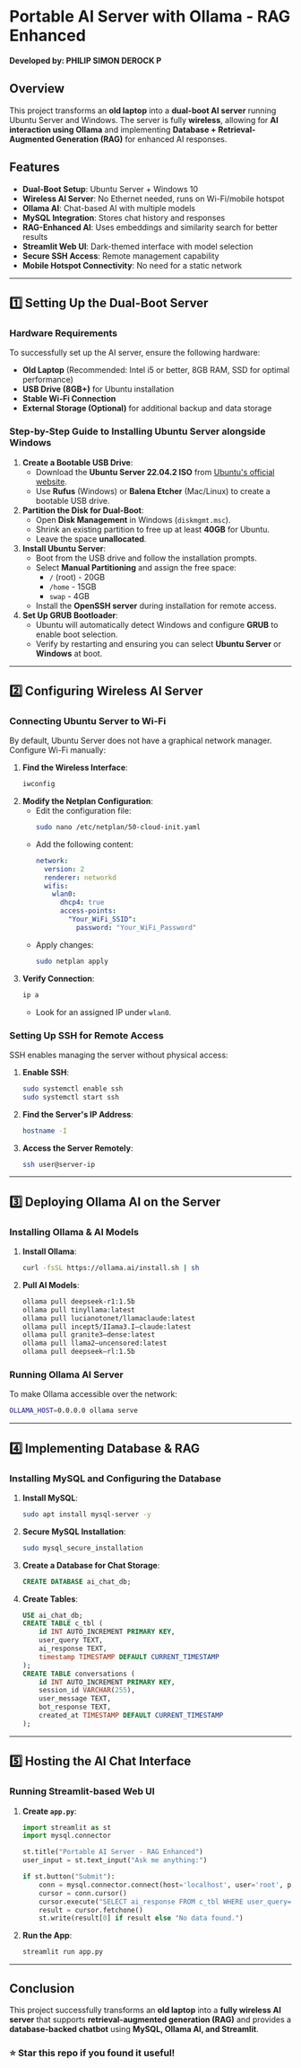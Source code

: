 # Portable AI Server with Ollama - RAG Enhanced

**Developed by: PHILIP SIMON DEROCK P**

## Overview
This project transforms an **old laptop** into a **dual-boot AI server** running Ubuntu Server and Windows. The server is fully **wireless**, allowing for **AI interaction using Ollama** and implementing **Database + Retrieval-Augmented Generation (RAG)** for enhanced AI responses.

## Features
- **Dual-Boot Setup**: Ubuntu Server + Windows 10
- **Wireless AI Server**: No Ethernet needed, runs on Wi-Fi/mobile hotspot
- **Ollama AI**: Chat-based AI with multiple models
- **MySQL Integration**: Stores chat history and responses
- **RAG-Enhanced AI**: Uses embeddings and similarity search for better results
- **Streamlit Web UI**: Dark-themed interface with model selection
- **Secure SSH Access**: Remote management capability
- **Mobile Hotspot Connectivity**: No need for a static network

---

## 1️⃣ Setting Up the Dual-Boot Server

### Hardware Requirements
To successfully set up the AI server, ensure the following hardware:
- **Old Laptop** (Recommended: Intel i5 or better, 8GB RAM, SSD for optimal performance)
- **USB Drive (8GB+)** for Ubuntu installation
- **Stable Wi-Fi Connection**
- **External Storage (Optional)** for additional backup and data storage

### Step-by-Step Guide to Installing Ubuntu Server alongside Windows
1. **Create a Bootable USB Drive**:
   - Download the **Ubuntu Server 22.04.2 ISO** from [Ubuntu's official website](https://ubuntu.com/download/server).
   - Use **Rufus** (Windows) or **Balena Etcher** (Mac/Linux) to create a bootable USB drive.
2. **Partition the Disk for Dual-Boot**:
   - Open **Disk Management** in Windows (`diskmgmt.msc`).
   - Shrink an existing partition to free up at least **40GB** for Ubuntu.
   - Leave the space **unallocated**.
3. **Install Ubuntu Server**:
   - Boot from the USB drive and follow the installation prompts.
   - Select **Manual Partitioning** and assign the free space:
     - `/` (root) - 20GB
     - `/home` - 15GB
     - `swap` - 4GB
   - Install the **OpenSSH server** during installation for remote access.
4. **Set Up GRUB Bootloader**:
   - Ubuntu will automatically detect Windows and configure **GRUB** to enable boot selection.
   - Verify by restarting and ensuring you can select **Ubuntu Server** or **Windows** at boot.

---

## 2️⃣ Configuring Wireless AI Server

### Connecting Ubuntu Server to Wi-Fi
By default, Ubuntu Server does not have a graphical network manager. Configure Wi-Fi manually:
1. **Find the Wireless Interface**:
   ```sh
   iwconfig
   ```
2. **Modify the Netplan Configuration**:
   - Edit the configuration file:
     ```sh
     sudo nano /etc/netplan/50-cloud-init.yaml
     ```
   - Add the following content:
     ```yaml
     network:
       version: 2
       renderer: networkd
       wifis:
         wlan0:
           dhcp4: true
           access-points:
             "Your_WiFi_SSID":
               password: "Your_WiFi_Password"
     ```
   - Apply changes:
     ```sh
     sudo netplan apply
     ```
3. **Verify Connection**:
   ```sh
   ip a
   ```
   - Look for an assigned IP under `wlan0`.

### Setting Up SSH for Remote Access
SSH enables managing the server without physical access:
1. **Enable SSH**:
   ```sh
   sudo systemctl enable ssh
   sudo systemctl start ssh
   ```
2. **Find the Server's IP Address**:
   ```sh
   hostname -I
   ```
3. **Access the Server Remotely**:
   ```sh
   ssh user@server-ip
   ```

---

## 3️⃣ Deploying Ollama AI on the Server

### Installing Ollama & AI Models
1. **Install Ollama**:
   ```sh
   curl -fsSL https://ollama.ai/install.sh | sh
   ```
2. **Pull AI Models**:
   ```sh
   ollama pull deepseek-r1:1.5b
   ollama pull tinyllama:latest
   ollama pull lucianotonet/llamaclaude:latest
   ollama pull incept5/IIama3.I—claude:latest
   ollama pull granite3—dense:latest
   ollama pull llama2—uncensored:latest
   ollama pull deepseek—rl:1.5b
   ```

### Running Ollama AI Server
To make Ollama accessible over the network:
```sh
OLLAMA_HOST=0.0.0.0 ollama serve
```

---

## 4️⃣ Implementing Database & RAG

### Installing MySQL and Configuring the Database
1. **Install MySQL**:
   ```sh
   sudo apt install mysql-server -y
   ```
2. **Secure MySQL Installation**:
   ```sh
   sudo mysql_secure_installation
   ```
3. **Create a Database for Chat Storage**:
   ```sql
   CREATE DATABASE ai_chat_db;
   ```
4. **Create Tables**:
   ```sql
   USE ai_chat_db;
   CREATE TABLE c_tbl (
       id INT AUTO_INCREMENT PRIMARY KEY,
       user_query TEXT,
       ai_response TEXT,
       timestamp TIMESTAMP DEFAULT CURRENT_TIMESTAMP
   );
   CREATE TABLE conversations (
       id INT AUTO_INCREMENT PRIMARY KEY,
       session_id VARCHAR(255),
       user_message TEXT,
       bot_response TEXT,
       created_at TIMESTAMP DEFAULT CURRENT_TIMESTAMP
   );
   ```

---

## 5️⃣ Hosting the AI Chat Interface
### Running Streamlit-based Web UI
1. **Create `app.py`**:
   ```python
   import streamlit as st
   import mysql.connector

   st.title("Portable AI Server - RAG Enhanced")
   user_input = st.text_input("Ask me anything:")

   if st.button("Submit"):
       conn = mysql.connector.connect(host='localhost', user='root', password='yourpassword', database='ai_chat_db')
       cursor = conn.cursor()
       cursor.execute("SELECT ai_response FROM c_tbl WHERE user_query=%s", (user_input,))
       result = cursor.fetchone()
       st.write(result[0] if result else "No data found.")
   ```
2. **Run the App**:
   ```sh
   streamlit run app.py
   ```

---

## Conclusion
This project successfully transforms an **old laptop** into a **fully wireless AI server** that supports **retrieval-augmented generation (RAG)** and provides a **database-backed chatbot** using **MySQL, Ollama AI, and Streamlit**.

### ⭐ Star this repo if you found it useful!

